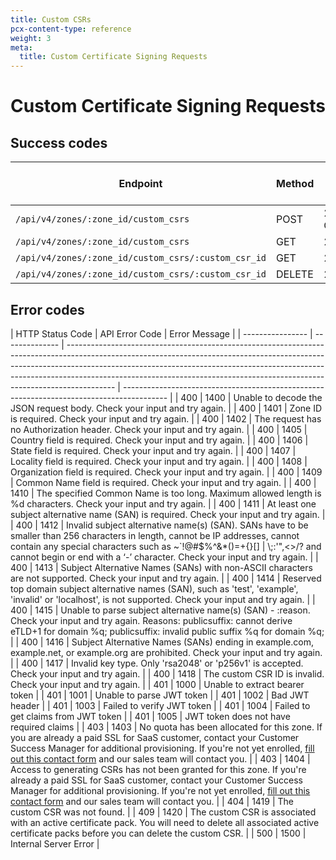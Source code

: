 ```yaml
---
title: Custom CSRs
pcx-content-type: reference
weight: 3
meta:
  title: Custom Certificate Signing Requests
---
```


# Custom Certificate Signing Requests

## Success codes

| Endpoint                                            | Method | HTTP Status Code |
| --------------------------------------------------- | ------ | ---------------- |
| `/api/v4/zones/:zone_id/custom_csrs`                | POST   | 201 Created      |
| `/api/v4/zones/:zone_id/custom_csrs`                | GET    | 200 OK           |
| `/api/v4/zones/:zone_id/custom_csrs/:custom_csr_id` | GET    | 200 OK           |
| `/api/v4/zones/:zone_id/custom_csrs/:custom_csr_id` | DELETE | 200 OK           |

## Error codes

| HTTP Status Code | API Error Code | Error Message                                                                                                                                                                                                                                                                                                                        |
| ---------------- | -------------- | ------------------------------------------------------------------------------------------------------------------------------------------------------------------------------------------------------------------------------------------------------------------------------------------------------------------------------------ | ----------------------------------------------------------------------------------------- |
| 400              | 1400           | Unable to decode the JSON request body. Check your input and try again.                                                                                                                                                                                                                                                              |
| 400              | 1401           | Zone ID is required. Check your input and try again.                                                                                                                                                                                                                                                                                 |
| 400              | 1402           | The request has no Authorization header. Check your input and try again.                                                                                                                                                                                                                                                             |
| 400              | 1405           | Country field is required. Check your input and try again.                                                                                                                                                                                                                                                                           |
| 400              | 1406           | State field is required. Check your input and try again.                                                                                                                                                                                                                                                                             |
| 400              | 1407           | Locality field is required. Check your input and try again.                                                                                                                                                                                                                                                                          |
| 400              | 1408           | Organization field is required. Check your input and try again.                                                                                                                                                                                                                                                                      |
| 400              | 1409           | Common Name field is required. Check your input and try again.                                                                                                                                                                                                                                                                       |
| 400              | 1410           | The specified Common Name is too long. Maximum allowed length is %d characters. Check your input and try again.                                                                                                                                                                                                                      |
| 400              | 1411           | At least one subject alternative name (SAN) is required. Check your input and try again.                                                                                                                                                                                                                                             |
| 400              | 1412           | Invalid subject alternative name(s) (SAN). SANs have to be smaller than 256 characters in length, cannot be IP addresses, cannot contain any special characters such as ~\`!@#$%^&\*()=+{}\[]                                                                                                                                        | \\;:'",<>/? and cannot begin or end with a ‘-’ character. Check your input and try again. |
| 400              | 1413           | Subject Alternative Names (SANs) with non-ASCII characters are not supported. Check your input and try again.                                                                                                                                                                                                                        |
| 400              | 1414           | Reserved top domain subject alternative names (SAN), such as 'test', 'example', 'invalid' or 'localhost', is not supported. Check your input and try again.                                                                                                                                                                          |
| 400              | 1415           | Unable to parse subject alternative name(s) (SAN) - :reason. Check your input and try again. Reasons: publicsuffix: cannot derive eTLD+1 for domain %q; publicsuffix: invalid public suffix %q for domain %q;                                                                                                                        |
| 400              | 1416           | Subject Alternative Names (SANs) ending in example.com, example.net, or example.org are prohibited. Check your input and try again.                                                                                                                                                                                                  |
| 400              | 1417           | Invalid key type. Only 'rsa2048' or 'p256v1' is accepted. Check your input and try again.                                                                                                                                                                                                                                            |
| 400              | 1418           | The custom CSR ID is invalid. Check your input and try again.                                                                                                                                                                                                                                                                        |
| 401              | 1000           | Unable to extract bearer token                                                                                                                                                                                                                                                                                                       |
| 401              | 1001           | Unable to parse JWT token                                                                                                                                                                                                                                                                                                            |
| 401              | 1002           | Bad JWT header                                                                                                                                                                                                                                                                                                                       |
| 401              | 1003           | Failed to verify JWT token                                                                                                                                                                                                                                                                                                           |
| 401              | 1004           | Failed to get claims from JWT token                                                                                                                                                                                                                                                                                                  |
| 401              | 1005           | JWT token does not have required claims                                                                                                                                                                                                                                                                                              |
| 403              | 1403           | No quota has been allocated for this zone. If you are already a paid SSL for SaaS customer, contact your Customer Success Manager for additional provisioning. If you're not yet enrolled, [fill out this contact form](https://www.cloudflare.com/plans/enterprise/contact/) and our sales team will contact you.                   |
| 403              | 1404           | Access to generating CSRs has not been granted for this zone. If you're already a paid SSL for SaaS customer, contact your Customer Success Manager for additional provisioning. If you're not yet enrolled, [fill out this contact form](https://www.cloudflare.com/plans/enterprise/contact/) and our sales team will contact you. |
| 404              | 1419           | The custom CSR was not found.                                                                                                                                                                                                                                                                                                        |
| 409              | 1420           | The custom CSR is associated with an active certificate pack. You will need to delete all associated active certificate packs before you can delete the custom CSR.                                                                                                                                                                  |
| 500              | 1500           | Internal Server Error                                                                                                                                                                                                                                                                                                                |
